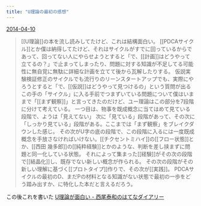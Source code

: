 ```yaml
---
title: "U理論の最初の感想"
---
```


[2014-04-10](https://www.facebook.com/nishiohirokazu/posts/10203037651078743)
> [[U理論]]の本を流し読みしてたけど、これは結構面白い。
>  [[PDCAサイクル]]とか僕は納得してたけど、それはサイクルがすでに回っているからであって、回ってない人にやらせようとすると「で、[[計画]]はどうやって立てるの？」で止まってしまったり、問題に対する知識が不足してる可能性に無自覚に無駄に詳細な計画を立てて後から瓦解したりする。
>  仮説実験検証修正のサイクルでも流行りのリーンスタートアップでも、実際にやろうとすると「で、[[仮説]]はどうやって見つけるの」という質問が出る
>  この手の「サイクル」に入る手前でつまずいている問題について僕はいままで「[[まず観察]]」と言ってきたのだけど、ユー理論はこの部分を7段階に分けて考えている。
>  一つ目は、物事を既成概念に当てはめて見ている段階で、ようは「見えてない」
>  次に「見ている」段階があって、その次に「しっかり見ている」段階がある。ここまでは「まず観察」をブレイクダウンした感じ。
>  その次がU字の底の段階で、この段階に入るには一度既成概念を手放さなければいけない。[[チクセントミハイ]]の[[フロー状態]]とか、[[西田 幾多郎]]の[[純粋経験]]とかのような、判断を差し挟まずに問題と同一化している状態。
>  それによって集まった[[経験]]がその次の段階で[[結晶化]]し、既存でない新しい概念が作られる。
>  その次の段階がその新しい理解に基づく[[プロトタイプ]]作りで、その次が[[実践]]。
>  PDCAサイクルの最初のD、まだPの材料となる知識がない状態で最初の一歩をどう踏み出すか、に特化した本だと言えるだろう。

この後これを書いた
[U理論が面白い - 西尾泰和のはてなダイアリー](http://d.hatena.ne.jp/nishiohirokazu/20140410/1397098967)
